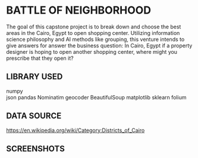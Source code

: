 # BATTLE OF NEIGHBORHOOD

  The goal of this capstone project is to break down and choose the best areas in the Cairo,
  Egypt to open shopping center. Utilizing information science philosophy and AI methods
  like grouping, this venture intends to give answers for answer the business question: In
  Cairo, Egypt if a property designer is hoping to open another shopping center, where might
  you prescribe that they open it? 

## LIBRARY USED
  numpy  
  json
  pandas
  Nominatim
  geocoder
  BeautifulSoup
  matplotlib
  sklearn
  folium

## DATA SOURCE

  https://en.wikipedia.org/wiki/Category:Districts_of_Cairo

## SCREENSHOTS

